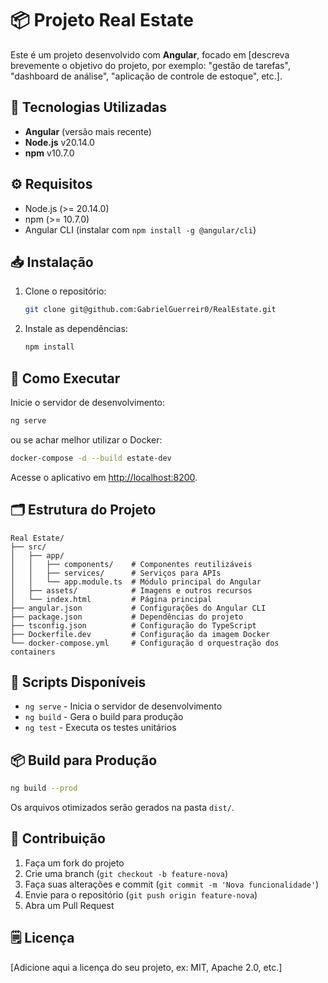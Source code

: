 # 📦 Projeto Real Estate

Este é um projeto desenvolvido com **Angular**, focado em [descreva brevemente o objetivo do projeto, por exemplo: "gestão de tarefas", "dashboard de análise", "aplicação de controle de estoque", etc.].

## 🚀 Tecnologias Utilizadas

- **Angular** (versão mais recente)
- **Node.js** v20.14.0
- **npm** v10.7.0

## ⚙️ Requisitos

- Node.js (>= 20.14.0)
- npm (>= 10.7.0)
- Angular CLI (instalar com `npm install -g @angular/cli`)

## 📥 Instalação

1. Clone o repositório:
   ```bash
   git clone git@github.com:GabrielGuerreir0/RealEstate.git
   ```
2. Instale as dependências:
   ```bash
   npm install
   ```

## 🚀 Como Executar

Inicie o servidor de desenvolvimento:

```bash
ng serve
```

ou se achar melhor utilizar o Docker:

```bash
docker-compose -d --build estate-dev
```

Acesse o aplicativo em [http://localhost:8200](http://localhost:8200).

## 🗂️ Estrutura do Projeto

```
Real Estate/
├── src/
│   ├── app/
│   │   ├── components/    # Componentes reutilizáveis
│   │   ├── services/      # Serviços para APIs
│   │   └── app.module.ts  # Módulo principal do Angular
│   ├── assets/            # Imagens e outros recursos
│   └── index.html         # Página principal
├── angular.json           # Configurações do Angular CLI
├── package.json           # Dependências do projeto
├── tsconfig.json          # Configuração do TypeScript
├── Dockerfile.dev         # Configuração da imagem Docker
└── docker-compose.yml     # Configuração d orquestração dos containers
```

## 📝 Scripts Disponíveis

- `ng serve` - Inicia o servidor de desenvolvimento
- `ng build` - Gera o build para produção
- `ng test` - Executa os testes unitários

## 📦 Build para Produção

```bash
ng build --prod
```

Os arquivos otimizados serão gerados na pasta `dist/`.

## 🤝 Contribuição

1. Faça um fork do projeto
2. Crie uma branch (`git checkout -b feature-nova`)
3. Faça suas alterações e commit (`git commit -m 'Nova funcionalidade'`)
4. Envie para o repositório (`git push origin feature-nova`)
5. Abra um Pull Request

## 🗒️ Licença

[Adicione aqui a licença do seu projeto, ex: MIT, Apache 2.0, etc.]
